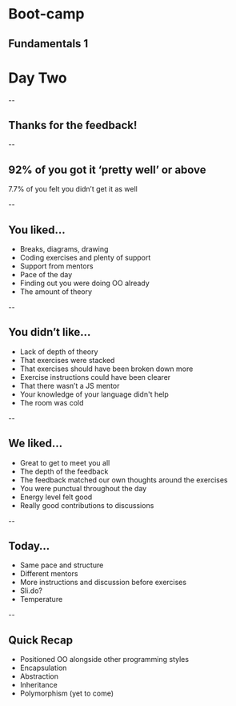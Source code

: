 # Boot-camp
## Fundamentals 1
# Day Two

--

## Thanks for the feedback!

--

## 92% of you got it ‘pretty well’ or above

7.7% of you felt you didn’t get it as well

--

## You liked…

+ Breaks, diagrams, drawing
+ Coding exercises and plenty of support
+ Support from mentors
+ Pace of the day
+ Finding out you were doing OO already
+ The amount of theory

--

## You didn’t like…

+ Lack of depth of theory
+ That exercises were stacked
+ That exercises should have been broken down more
+ Exercise instructions could have been clearer
+ That there wasn’t a JS mentor
+ Your knowledge of your language didn't help
+ The room was cold

--

## We liked…

+ Great to get to meet you all
+ The depth of the feedback
+ The feedback matched our own thoughts around the exercises
+ You were punctual throughout the day
+ Energy level felt good
+ Really good contributions to discussions

--

## Today…

+ Same pace and structure
+ Different mentors
+ More instructions and discussion before exercises
+ Sli.do?
+ Temperature

--

## Quick Recap

+ Positioned OO alongside other programming styles
+ Encapsulation
+ Abstraction
+ Inheritance
+ Polymorphism (yet to come)